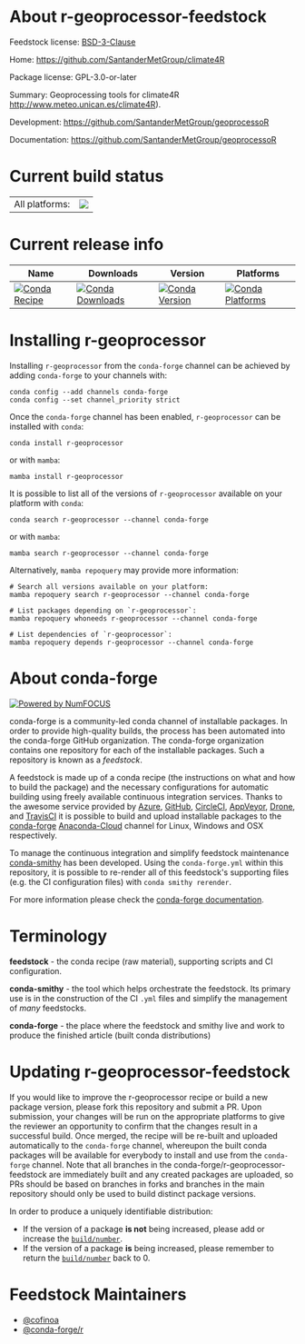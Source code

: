 About r-geoprocessor-feedstock
==============================

Feedstock license: [BSD-3-Clause](https://github.com/conda-forge/r-geoprocessor-feedstock/blob/main/LICENSE.txt)

Home: https://github.com/SantanderMetGroup/climate4R

Package license: GPL-3.0-or-later

Summary: Geoprocessing tools for climate4R <http://www.meteo.unican.es/climate4R>).

Development: https://github.com/SantanderMetGroup/geoprocessoR

Documentation: https://github.com/SantanderMetGroup/geoprocessoR

Current build status
====================


<table><tr><td>All platforms:</td>
    <td>
      <a href="https://dev.azure.com/conda-forge/feedstock-builds/_build/latest?definitionId=16239&branchName=main">
        <img src="https://dev.azure.com/conda-forge/feedstock-builds/_apis/build/status/r-geoprocessor-feedstock?branchName=main">
      </a>
    </td>
  </tr>
</table>

Current release info
====================

| Name | Downloads | Version | Platforms |
| --- | --- | --- | --- |
| [![Conda Recipe](https://img.shields.io/badge/recipe-r--geoprocessor-green.svg)](https://anaconda.org/conda-forge/r-geoprocessor) | [![Conda Downloads](https://img.shields.io/conda/dn/conda-forge/r-geoprocessor.svg)](https://anaconda.org/conda-forge/r-geoprocessor) | [![Conda Version](https://img.shields.io/conda/vn/conda-forge/r-geoprocessor.svg)](https://anaconda.org/conda-forge/r-geoprocessor) | [![Conda Platforms](https://img.shields.io/conda/pn/conda-forge/r-geoprocessor.svg)](https://anaconda.org/conda-forge/r-geoprocessor) |

Installing r-geoprocessor
=========================

Installing `r-geoprocessor` from the `conda-forge` channel can be achieved by adding `conda-forge` to your channels with:

```
conda config --add channels conda-forge
conda config --set channel_priority strict
```

Once the `conda-forge` channel has been enabled, `r-geoprocessor` can be installed with `conda`:

```
conda install r-geoprocessor
```

or with `mamba`:

```
mamba install r-geoprocessor
```

It is possible to list all of the versions of `r-geoprocessor` available on your platform with `conda`:

```
conda search r-geoprocessor --channel conda-forge
```

or with `mamba`:

```
mamba search r-geoprocessor --channel conda-forge
```

Alternatively, `mamba repoquery` may provide more information:

```
# Search all versions available on your platform:
mamba repoquery search r-geoprocessor --channel conda-forge

# List packages depending on `r-geoprocessor`:
mamba repoquery whoneeds r-geoprocessor --channel conda-forge

# List dependencies of `r-geoprocessor`:
mamba repoquery depends r-geoprocessor --channel conda-forge
```


About conda-forge
=================

[![Powered by
NumFOCUS](https://img.shields.io/badge/powered%20by-NumFOCUS-orange.svg?style=flat&colorA=E1523D&colorB=007D8A)](https://numfocus.org)

conda-forge is a community-led conda channel of installable packages.
In order to provide high-quality builds, the process has been automated into the
conda-forge GitHub organization. The conda-forge organization contains one repository
for each of the installable packages. Such a repository is known as a *feedstock*.

A feedstock is made up of a conda recipe (the instructions on what and how to build
the package) and the necessary configurations for automatic building using freely
available continuous integration services. Thanks to the awesome service provided by
[Azure](https://azure.microsoft.com/en-us/services/devops/), [GitHub](https://github.com/),
[CircleCI](https://circleci.com/), [AppVeyor](https://www.appveyor.com/),
[Drone](https://cloud.drone.io/welcome), and [TravisCI](https://travis-ci.com/)
it is possible to build and upload installable packages to the
[conda-forge](https://anaconda.org/conda-forge) [Anaconda-Cloud](https://anaconda.org/)
channel for Linux, Windows and OSX respectively.

To manage the continuous integration and simplify feedstock maintenance
[conda-smithy](https://github.com/conda-forge/conda-smithy) has been developed.
Using the ``conda-forge.yml`` within this repository, it is possible to re-render all of
this feedstock's supporting files (e.g. the CI configuration files) with ``conda smithy rerender``.

For more information please check the [conda-forge documentation](https://conda-forge.org/docs/).

Terminology
===========

**feedstock** - the conda recipe (raw material), supporting scripts and CI configuration.

**conda-smithy** - the tool which helps orchestrate the feedstock.
                   Its primary use is in the construction of the CI ``.yml`` files
                   and simplify the management of *many* feedstocks.

**conda-forge** - the place where the feedstock and smithy live and work to
                  produce the finished article (built conda distributions)


Updating r-geoprocessor-feedstock
=================================

If you would like to improve the r-geoprocessor recipe or build a new
package version, please fork this repository and submit a PR. Upon submission,
your changes will be run on the appropriate platforms to give the reviewer an
opportunity to confirm that the changes result in a successful build. Once
merged, the recipe will be re-built and uploaded automatically to the
`conda-forge` channel, whereupon the built conda packages will be available for
everybody to install and use from the `conda-forge` channel.
Note that all branches in the conda-forge/r-geoprocessor-feedstock are
immediately built and any created packages are uploaded, so PRs should be based
on branches in forks and branches in the main repository should only be used to
build distinct package versions.

In order to produce a uniquely identifiable distribution:
 * If the version of a package **is not** being increased, please add or increase
   the [``build/number``](https://docs.conda.io/projects/conda-build/en/latest/resources/define-metadata.html#build-number-and-string).
 * If the version of a package **is** being increased, please remember to return
   the [``build/number``](https://docs.conda.io/projects/conda-build/en/latest/resources/define-metadata.html#build-number-and-string)
   back to 0.

Feedstock Maintainers
=====================

* [@cofinoa](https://github.com/cofinoa/)
* [@conda-forge/r](https://github.com/conda-forge/r/)

